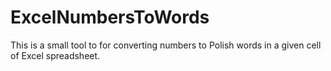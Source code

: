 # ExcelNumbersToWords #

This is a small tool to for converting numbers to Polish words in a given cell of Excel spreadsheet.
